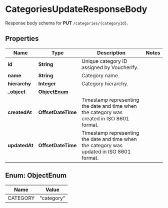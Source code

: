 

# CategoriesUpdateResponseBody

Response body schema for **PUT** `/categories/{categoryId}`.

## Properties

| Name | Type | Description | Notes |
|------------ | ------------- | ------------- | -------------|
|**id** | **String** | Unique category ID assigned by Voucherify. |  |
|**name** | **String** | Category name. |  |
|**hierarchy** | **Integer** | Category hierarchy. |  |
|**_object** | [**ObjectEnum**](#ObjectEnum) |  |  |
|**createdAt** | **OffsetDateTime** | Timestamp representing the date and time when the category was created in ISO 8601 format. |  |
|**updatedAt** | **OffsetDateTime** | Timestamp representing the date and time when the category was updated in ISO 8601 format. |  |



## Enum: ObjectEnum

| Name | Value |
|---- | -----|
| CATEGORY | &quot;category&quot; |



